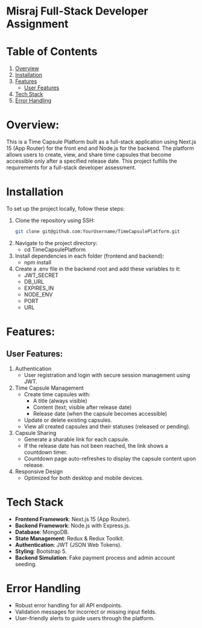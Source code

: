 # Misraj Full-Stack Developer Assignment

# Table of Contents

1. [Overview](#overview)
2. [Installation](#installation)
3. [Features](#features)
   - [User Features](#user-features)
4. [Tech Stack](#tech-stack)
5. [Error Handling](#error-handling)

# Overview:

This is a Time Capsule Platform built as a full-stack application using Next.js 15 (App Router) for the front end and Node.js for the backend. The platform allows users to create, view, and share time capsules that become accessible only after a specified release date. This project fulfills the requirements for a full-stack developer assessment.

# Installation

To set up the project locally, follow these steps:

1. Clone the repository using SSH:
   ```bash
   git clone git@github.com:YourUsername/TimeCapsulePlatform.git
   ```
2. Navigate to the project directory:
   - cd TimeCapsulePlatform
3. Install dependencies in each folder (frontend and backend):
   - npm install
4. Create a .env file in the backend root and add these variables to it:
   - JWT_SECRET
   - DB_URL
   - EXPIRES_IN
   - NODE_ENV
   - PORT
   - URL

# Features:

## User Features:

1. Authentication
   - User registration and login with secure session management using JWT.
2. Time Capsule Management
   - Create time capsules with:
     - A title (always visible)
     - Content (text; visible after release date)
     - Release date (when the capsule becomes accessible)
   - Update or delete existing capsules.
   - View all created capsules and their statuses (released or pending).
3. Capsule Sharing
   - Generate a sharable link for each capsule.
   - If the release date has not been reached, the link shows a countdown timer.
   - Countdown page auto-refreshes to display the capsule content upon release.
4. Responsive Design
   - Optimized for both desktop and mobile devices.

# Tech Stack

- **Frontend Framework**: Next.js 15 (App Router).
- **Backend Framework**: Node.js with Express.js.
- **Database**: MongoDB.
- **State Management**: Redux & Redux Toolkit.
- **Authentication**: JWT (JSON Web Tokens).
- **Styling**: Bootstrap 5.
- **Backend Simulation**: Fake payment process and admin account seeding.

# Error Handling

- Robust error handling for all API endpoints.
- Validation messages for incorrect or missing input fields.
- User-friendly alerts to guide users through the platform.
